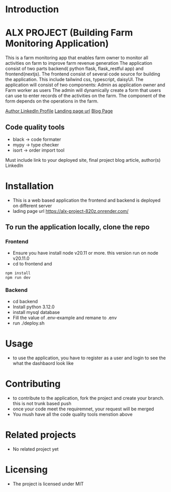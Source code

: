 # Introduction 

# ALX PROJECT (Building Farm Monitoring Application)
This is a farm monitoring app that enables farm owner to monitor all activities on farm to improve farm revenue generation
The application consist of two parts backend( python flask, flask_restful app) and frontend(nextjs). The frontend consist of several code source for building the application. This include tailwind css, typescript, daisyUI.
The application will consist of two components: Admin as application owner and Farm worker as users
The admin will dynamically create a form that users can use to enter records of the activities on the farm.
The component of the form depends on the operations in the farm.

[Author LinkedIn Profile](https://www.linkedin.com/in/adio-azeez-adeyori-a70430148/)
[Landing page url](https://alx-project-820z.onrender.com/)
[Blog Page](https://medium.com/@adioadeyoriazeez/farm-monitoring-application-7a95f6199135)


## Code quality tools
- black -> code formater
- mypy -> type checker
- isort -> order import tool

Must include link to your deployed site, final project blog article, author(s) LinkedIn
# Installation
- This  is a web based application the frontend and backend is deployed on different server
- lading page url https://alx-project-820z.onrender.com/

## To run the application locally, clone the repo
### Frontend
- Ensure you have install node v20.11 or more. this version run on node v20.11.0
- cd to frontend and 
```
npm install
npm run dev
```
### Backend
- cd backend
- Install  python 3.12.0 
- install mysql database
- Fill the value of .env-example and remane to .env
- run ./deploy.sh

# Usage
- to use the application, you have to register as a user  and login to see the what the dashbaord look like
# Contributing
- to contribute to the application, fork the project and create your branch. this is not trunk based push
- once your code meet the requiremnet, your request will be merged
- You mush have all the code quality tools menstion above

# Related projects
-  No related project yet
#  Licensing
- The project is licensed under MIT